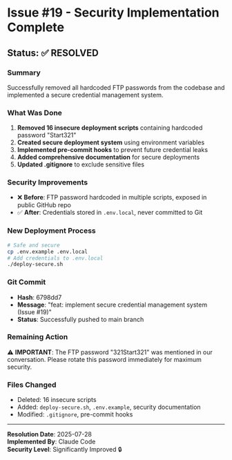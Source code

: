 # Issue #19 - Security Implementation Complete

## Status: ✅ RESOLVED

### Summary
Successfully removed all hardcoded FTP passwords from the codebase and implemented a secure credential management system.

### What Was Done

1. **Removed 16 insecure deployment scripts** containing hardcoded password "Start321"
2. **Created secure deployment system** using environment variables
3. **Implemented pre-commit hooks** to prevent future credential leaks  
4. **Added comprehensive documentation** for secure deployments
5. **Updated .gitignore** to exclude sensitive files

### Security Improvements

- ❌ **Before**: FTP password hardcoded in multiple scripts, exposed in public GitHub repo
- ✅ **After**: Credentials stored in `.env.local`, never committed to Git

### New Deployment Process

```bash
# Safe and secure
cp .env.example .env.local
# Add credentials to .env.local
./deploy-secure.sh
```

### Git Commit
- **Hash**: 6798dd7
- **Message**: "feat: implement secure credential management system (Issue #19)"
- **Status**: Successfully pushed to main branch

### Remaining Action
⚠️ **IMPORTANT**: The FTP password "321Start321" was mentioned in our conversation. Please rotate this password immediately for maximum security.

### Files Changed
- Deleted: 16 insecure scripts
- Added: `deploy-secure.sh`, `.env.example`, security documentation
- Modified: `.gitignore`, pre-commit hooks

---

**Resolution Date**: 2025-07-28  
**Implemented By**: Claude Code  
**Security Level**: Significantly Improved 🔒